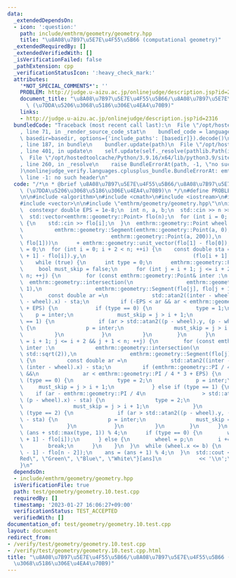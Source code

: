 ```yaml
---
data:
  _extendedDependsOn:
  - icon: ':question:'
    path: include/emthrm/geometry/geometry.hpp
    title: "\u8A08\u7B97\u5E7E\u4F55\u5B66 (computational geometry)"
  _extendedRequiredBy: []
  _extendedVerifiedWith: []
  _isVerificationFailed: false
  _pathExtension: cpp
  _verificationStatusIcon: ':heavy_check_mark:'
  attributes:
    '*NOT_SPECIAL_COMMENTS*': ''
    PROBLEM: http://judge.u-aizu.ac.jp/onlinejudge/description.jsp?id=2316
    document_title: "\u8A08\u7B97\u5E7E\u4F55\u5B66/\u8A08\u7B97\u5E7E\u4F55\u5B66\
      \ (\u7DDA\u5206\u3068\u5186\u306E\u4EA4\u70B9)"
    links:
    - http://judge.u-aizu.ac.jp/onlinejudge/description.jsp?id=2316
  bundledCode: "Traceback (most recent call last):\n  File \"/opt/hostedtoolcache/Python/3.9.16/x64/lib/python3.9/site-packages/onlinejudge_verify/documentation/build.py\"\
    , line 71, in _render_source_code_stat\n    bundled_code = language.bundle(stat.path,\
    \ basedir=basedir, options={'include_paths': [basedir]}).decode()\n  File \"/opt/hostedtoolcache/Python/3.9.16/x64/lib/python3.9/site-packages/onlinejudge_verify/languages/cplusplus.py\"\
    , line 187, in bundle\n    bundler.update(path)\n  File \"/opt/hostedtoolcache/Python/3.9.16/x64/lib/python3.9/site-packages/onlinejudge_verify/languages/cplusplus_bundle.py\"\
    , line 401, in update\n    self.update(self._resolve(pathlib.Path(included), included_from=path))\n\
    \  File \"/opt/hostedtoolcache/Python/3.9.16/x64/lib/python3.9/site-packages/onlinejudge_verify/languages/cplusplus_bundle.py\"\
    , line 260, in _resolve\n    raise BundleErrorAt(path, -1, \"no such header\"\
    )\nonlinejudge_verify.languages.cplusplus_bundle.BundleErrorAt: emthrm/geometry/geometry.hpp:\
    \ line -1: no such header\n"
  code: "/*\n * @brief \u8A08\u7B97\u5E7E\u4F55\u5B66/\u8A08\u7B97\u5E7E\u4F55\u5B66\
    \ (\u7DDA\u5206\u3068\u5186\u306E\u4EA4\u70B9)\n */\n#define PROBLEM \"http://judge.u-aizu.ac.jp/onlinejudge/description.jsp?id=2316\"\
    \n\n#include <algorithm>\n#include <cmath>\n#include <iostream>\n#include <string>\n\
    #include <vector>\n\n#include \"emthrm/geometry/geometry.hpp\"\n\nint main() {\n\
    \  constexpr double EPS = 1e-8;\n  int n, a, b;\n  std::cin >> n >> a >> b;\n\
    \  std::vector<emthrm::geometry::Point> flo(n);\n  for (int i = 0; i < n; ++i)\
    \ {\n    std::cin >> flo[i];\n  }\n  emthrm::geometry::Point wheel =\n      emthrm::geometry::intersection(\n\
    \          emthrm::geometry::Segment(emthrm::geometry::Point(a, 0),\n        \
    \                            emthrm::geometry::Point(a, 200)),\n          emthrm::geometry::Segment(flo[0],\
    \ flo[1]))\n      + emthrm::geometry::unit_vector(flo[1] - flo[0]);\n  int ans\
    \ = 0;\n  for (int i = 0; i + 2 < n; ++i) {\n    const double sta = std::atan2((flo[i\
    \ + 1] - flo[i]).y,\n                                  (flo[i + 1] - flo[i]).x);\n\
    \    while (true) {\n      int type = 0;\n      emthrm::geometry::Point p;\n \
    \     bool must_skip = false;\n      for (int j = i + 1; j <= i + 2 && j + 1 <\
    \ n; ++j) {\n        for (const emthrm::geometry::Point& inter :\n           \
    \  emthrm::geometry::intersection(\n                 emthrm::geometry::Circle(wheel,\
    \ 1),\n                 emthrm::geometry::Segment(flo[j], flo[j + 1]))) {\n  \
    \        const double ar =\n              std::atan2((inter - wheel).y, (inter\
    \ - wheel).x) - sta;\n          if (-EPS < ar && ar < emthrm::geometry::PI / 2\
    \ + EPS) {\n            if (type == 0) {\n              type = 1;\n          \
    \    p = inter;\n              must_skip = j > i + 1;\n            } else if (type\
    \ == 1) {\n              if (ar > std::atan2((p - wheel).y, (p - wheel).x) - sta)\
    \ {\n                p = inter;\n                must_skip = j > i + 1;\n    \
    \          }\n            }\n          }\n        }\n      }\n      for (int j\
    \ = i + 1; j <= i + 2 && j + 1 < n; ++j) {\n        for (const emthrm::geometry::Point&\
    \ inter :\n             emthrm::geometry::intersection(\n                 emthrm::geometry::Circle(wheel,\
    \ std::sqrt(2)),\n                 emthrm::geometry::Segment(flo[j], flo[j + 1])))\
    \ {\n          const double ar =\n              std::atan2((inter - wheel).y,\
    \ (inter - wheel).x) - sta;\n          if (emthrm::geometry::PI / 4 - EPS < ar\
    \ &&\n              ar < emthrm::geometry::PI / 4 * 3 + EPS) {\n            if\
    \ (type == 0) {\n              type = 2;\n              p = inter;\n         \
    \     must_skip = j > i + 1;\n            } else if (type == 1) {\n          \
    \    if (ar - emthrm::geometry::PI / 4\n                  > std::atan2((p - wheel).y,\
    \ (p - wheel).x) - sta) {\n                type = 2;\n                p = inter;\n\
    \                must_skip = j > i + 1;\n              }\n            } else if\
    \ (type == 2) {\n              if (ar > std::atan2((p - wheel).y, (p - wheel).x)\
    \ - sta) {\n                p = inter;\n                must_skip = j > i + 1;\n\
    \              }\n            }\n          }\n        }\n      }\n      ans =\
    \ (ans + std::max(type, 1)) % 4;\n      if (type == 0) {\n        wheel += emthrm::geometry::unit_vector(flo[i\
    \ + 1] - flo[i]);\n      } else {\n        wheel = p;\n        i += must_skip;\n\
    \        break;\n      }\n    }\n  }\n  while (wheel.x <= b) {\n    wheel += emthrm::geometry::unit_vector(flo[n\
    \ - 1] - flo[n - 2]);\n    ans = (ans + 1) % 4;\n  }\n  std::cout << std::vector<std::string>{\"\
    Red\", \"Green\", \"Blue\", \"White\"}[ans]\n            << '\\n';\n  return 0;\n\
    }\n"
  dependsOn:
  - include/emthrm/geometry/geometry.hpp
  isVerificationFile: true
  path: test/geometry/geometry.10.test.cpp
  requiredBy: []
  timestamp: '2023-01-27 16:06:27+09:00'
  verificationStatus: TEST_ACCEPTED
  verifiedWith: []
documentation_of: test/geometry/geometry.10.test.cpp
layout: document
redirect_from:
- /verify/test/geometry/geometry.10.test.cpp
- /verify/test/geometry/geometry.10.test.cpp.html
title: "\u8A08\u7B97\u5E7E\u4F55\u5B66/\u8A08\u7B97\u5E7E\u4F55\u5B66 (\u7DDA\u5206\
  \u3068\u5186\u306E\u4EA4\u70B9)"
---
```

